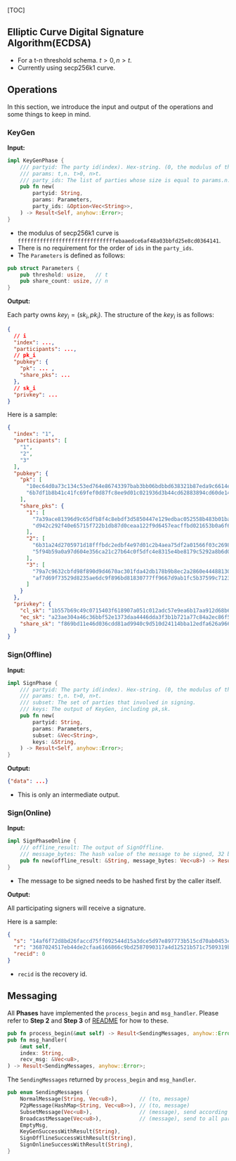 [TOC]

## Elliptic Curve Digital Signature Algorithm(ECDSA)


- For a t-n threshold schema. $t>0, n>t$.
- Currently using secp256k1 curve.

## Operations

In this section, we introduce the input and output of the operations and some things to keep in mind.

### KeyGen


**Input:**

```rust
impl KeyGenPhase {
    /// partyid: The party id(index). Hex-string. (0, the modulus of the curve)
    /// params: t,n. t>0, n>t.
    /// party_ids: The list of parties whose size is equal to params.n.
    pub fn new(
        partyid: String,
        params: Parameters,
        party_ids: &Option<Vec<String>>,
    ) -> Result<Self, anyhow::Error>;
}
```

- the modulus of secp256k1 curve is `fffffffffffffffffffffffffffffffebaaedce6af48a03bbfd25e8cd0364141`.
- There is no requirement for the order of `ids` in the `party_ids`.
- The `Parameters` is defined as follows:

```rust
pub struct Parameters {
    pub threshold: usize,   // t
    pub share_count: usize, // n
}
```


**Output:**

Each party owns $key_i = (sk_i, pk_i)$. The structure of the $key_i$ is as follows:
  
```json
{
  // i
  "index": ...,
  "participants": ...,
  // pk_i
  "pubkey": {
    "pk": ... ,
    "share_pks": ... 
  },
  // sk_i
  "privkey": ...
}
```

Here is a sample:

```json
{
  "index": "1",
  "participants": [
    "1",
    "2",
    "3"
  ],
  "pubkey": {
    "pk": [
      "10ec64d0a73c134c53ed764e86743397bab3bb06bdbbd638321b87eda9c6614e",
      "6b7df1b8b41c41fc69fef0d87fc8ee9d01c021936d3b44cd62883894cd60de14"
    ],
    "share_pks": {
      "1": [
        "7a39ace81396d9c65dfb8f4c8ebdf3d5850447e129edbac052558b483b01ba52",
        "d942c292f40e65715f722b1db87d0ceaa122f9d6457eacffbd021653b0a6f65"
      ],
      "2": [
        "6b31a24d2705971d18fffbdc2edbf4e97d01c2b4aea75df2a01566f03c269804",
        "5f94b59a0a97d604e356ca21c27b64c0f5dfc4e8315e4be8179c5292a8b6d015"
      ],
      "3": [
        "79a7c9632cbfd98f890d9d4670ac301fda42db178b9b8ec2a2860e44488130da",
        "af7d69f73529d8235ae6dc9f896bd81830777ff9667d9ab1fc5b37599c712378"
      ]
    }
  },
  "privkey": {
    "cl_sk": "1b557b69c49c0715403f618907a051c012adc57e9ea6b17aa912d68b6056b1d24b5c10a36269ac0367fb4c17c3fc85825c77688e651bf7f585c25ff5011d83176f5add844e75e764a409c555ba01865f0718b133abe037aba34c7fa9cb6973d7652a00eaf24e1a623c00ebbd6abc6dc6b4e0662ebca1674b3ffe8009f63f47d888154aa02de7c1e96f6ec3927",
    "ec_sk": "a23ae304a46c36bbf52e1373daa4446dda3f3b1b721a77c84a2ec86f54e6970c",
    "share_sk": "f869bd11e46d036cdd81ad9940c9d510d24114bba12edfa626a966677058ff5a"
  }
}
```



### Sign(Offline)


**Input:**

```rust
impl SignPhase {
    /// partyid: The party id(index). Hex-string. (0, the modulus of the curve)
    /// params: t,n. t>0, n>t.
    /// subset: The set of parties that involved in signing.
    /// keys: The output of KeyGen, including pk,sk.
    pub fn new(
        partyid: String,
        params: Parameters,
        subset: &Vec<String>,
        keys: &String,
    ) -> Result<Self, anyhow::Error>;
}
```


**Output:**

```json
{"data": ...}
```

- This is only an intermediate output.


### Sign(Online)


**Input:**


```rust
impl SignPhaseOnline {
    /// offline_result: The output of SignOffline.
    /// message_bytes: The hash value of the message to be signed, 32 bytes.
    pub fn new(offline_result: &String, message_bytes: Vec<u8>) -> Result<Self, anyhow::Error>;
}
```
- The message to be signed needs to be hashed first by the caller itself.

**Output:**

All participating signers will receive a signature.


Here is a sample:

```json
{
  "s": "14af6f72d8bd26faccd75ff092544d15a3dce5d97e897773b515cd70ab0453e7",
  "r": "3687024517eb44de2cfaa6166866c9bd2587090317a4d12521b571c7509319b4",
  "recid": 0
}
```

- `recid` is the recovery id.



## Messaging


All **Phases** have implemented the `process_begin` and `msg_handler`. Please refer to **Step 2** and **Step 3** of [README](../README.md#usage) for how to these.


```rust
pub fn process_begin(&mut self) -> Result<SendingMessages, anyhow::Error>;
pub fn msg_handler(
    &mut self,
    index: String,
    recv_msg: &Vec<u8>,
) -> Result<SendingMessages, anyhow::Error>;
```

The `SendingMessages` returned by `process_begin` and `msg_handler`.

```rust
pub enum SendingMessages {
    NormalMessage(String, Vec<u8>),       // (to, message)
    P2pMessage(HashMap<String, Vec<u8>>), // (to, message)
    SubsetMessage(Vec<u8>),               // (message), send according to subset
    BroadcastMessage(Vec<u8>),            // (message), send to all participants
    EmptyMsg,
    KeyGenSuccessWithResult(String),
    SignOfflineSuccessWithResult(String),
    SignOnlineSuccessWithResult(String),
}
```



